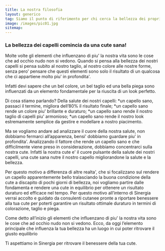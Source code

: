 ```yaml
---
title: La nostra filosofia
layout: generico
tag: Siamo il punto di riferimento per chi cerca la bellezza dei propri capelli nel segno del benessere e dell’equilibrio della cute.
image: /images/pic01.jpg
sitemap:
---
```


### La bellezza dei capelli comincia da una cute sana!

Molte volte gli elementi che influenzano di piu' la nostra vita sono le cose che ad occhio nudo non si vedono. Quando si pensa alla bellezza dei nostri capelli si pensa subito al nostro taglio, al nostro colore alle nostre forme, senza pero' pensare che questi elementi sono solo il risultato di un qualcosa che ci appartiene molto piu' in profondita'.

Infatti devi sapere che un bel colore, un bel taglio ed una bella piega sono influenzati da un elemento fondamentale per la riuscita di un look perfetto.

Di cosa stiamo parlando? Della salute dei nostri capelli:
*un capello sano, passaci il termine, migliora dell’80% il risultato finale;
*un capello sano rende un colore piu' brillante e duraturo;
*un capello sano rende il nostro taglio di capelli piu' armonioso;
*un capello sano rende il nostro look estremamente semplice da gestire e modellare a nostro piacimento.

Ma se vogliamo andare ad analizzare il cuore della nostra salute, non dobbiamo fermarci all’apparenza, bensi' dobbiamo guardare piu' in profondita'. Analizzando il fattore che rende un capello sano e che difficilmente viene preso in considerazione, dobbiamo concentrarci sulla nostra cute. Infatti la nostra cute e' il cuore pulsante della salute dei nostri capelli, una cute sana nutre il nostro capello migliorandone la salute e la bellezza.

Per questo motivo a differenza di altre realta', che si focalizzano sul rendere un capello apparentemente bello tralasciando la buona condizione della cute a discapito di pochi giorni di bellezza, noi vogliamo partire dalle fondamenta e rendere una cute in equilibrio per ottenere un risultato duraturo ed efficace nel tempo. Per questo motivo all’interno di Sinergia verrai accolto e guidato da consulenti cutanee pronte a riportare benessere alla tua cute per poterti garantire un risultato ottimale duraturo in termini di colorazione, taglio e piega.

Come detto all’inizio gli elementi che influenzano di piu' la nostra vita sono le cose che ad occhio nudo non si vedono. Ecco, da oggi l’elemento principale che influenza la tua bellezza ha un luogo in cui poter ritrovare il giusto equilibrio

Ti aspettiamo in Sinergia per ritrovare il benessere della tua cute.